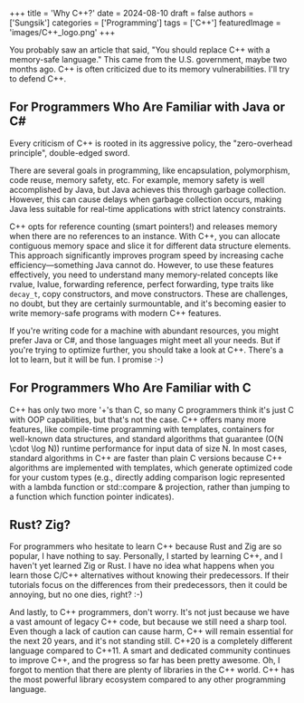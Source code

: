 +++
title = 'Why C++?'
date = 2024-08-10
draft = false
authors = ['Sungsik']
categories = ['Programming']
tags = ['C++']
featuredImage = 'images/C++_logo.png'
+++

You probably saw an article that said, "You should replace C++ with a memory-safe language." This came from the U.S. government, maybe two months ago. C++ is often criticized due to its memory vulnerabilities. I'll try to defend C++.

<!--more-->
## For Programmers Who Are Familiar with Java or C#

Every criticism of C++ is rooted in its aggressive policy, the "zero-overhead principle", double-edged sword.

There are several goals in programming, like encapsulation, polymorphism, code reuse, memory safety, etc. For example, memory safety is well accomplished by Java, but Java achieves this through garbage collection. However, this can cause delays when garbage collection occurs, making Java less suitable for real-time applications with strict latency constraints.

C++ opts for reference counting (smart pointers!) and releases memory when there are no references to an instance. With C++, you can allocate contiguous memory space and slice it for different data structure elements. This approach significantly improves program speed by increasing cache efficiency—something Java cannot do. However, to use these features effectively, you need to understand many memory-related concepts like rvalue, lvalue, forwarding reference, perfect forwarding, type traits like `decay_t`, copy constructors, and move constructors. These are challenges, no doubt, but they are certainly surmountable, and it's becoming easier to write memory-safe programs with modern C++ features.

If you're writing code for a machine with abundant resources, you might prefer Java or C#, and those languages might meet all your needs.
But if you're trying to optimize further, you should take a look at C++.
There's a lot to learn, but it will be fun.
I promise :-)

## For Programmers Who Are Familiar with C

C++ has only two more '+'s than C, so many C programmers think it's just C with OOP capabilities, but that's not the case.
C++ offers many more features, like compile-time programming with templates, containers for well-known data structures, and standard algorithms that guarantee \(O(N \cdot \log N)\) runtime performance for input data of size N. In most cases, standard algorithms in C++ are faster than plain C versions because C++ algorithms are implemented with templates, which generate optimized code for your custom types (e.g., directly adding comparison logic represented with a lambda function or std::compare & projection, rather than jumping to a function which function pointer indicates).


## Rust? Zig?

For programmers who hesitate to learn C++ because Rust and Zig are so popular, I have nothing to say. Personally, I started by learning C++, and I haven't yet learned Zig or Rust. I have no idea what happens when you learn those C/C++ alternatives without knowing their predecessors. If their tutorials focus on the differences from their predecessors, then it could be annoying, but no one dies, right? :-)

And lastly, to C++ programmers, don't worry. It's not just because we have a vast amount of legacy C++ code, but because we still need a sharp tool. Even though a lack of caution can cause harm, C++ will remain essential for the next 20 years, and it's not standing still. C++20 is a completely different language compared to C++11. A smart and dedicated community continues to improve C++, and the progress so far has been pretty awesome.
Oh, I forgot to mention that there are plenty of libraries in the C++ world. C++ has the most powerful library ecosystem compared to any other programming language.

